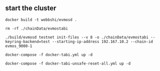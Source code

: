 ## start the cluster

```shell
docker build -t webbshi/evmosd .
```

```shell
rm -rf ./chainData/evmostabi
```

```shell
./build/evmosd testnet init-files --v 8 -o ./chainData/evmostabi --keyring-backend=test --starting-ip-address 192.167.10.2 --chain-id evmos_9000-1
```

```shell
docker-compose -f docker-tabi.yml up -d
```

```shell
docker-compose -f docker-tabi-unsafe-reset-all.yml up -d
```

